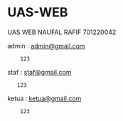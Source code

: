 # UAS-WEB
UAS WEB NAUFAL RAFIF 701220042


admin : admin@gmail.com

        123


        
staf : staf@gmail.com

       123


       
ketua : ketua@gmail.com

        123
        
